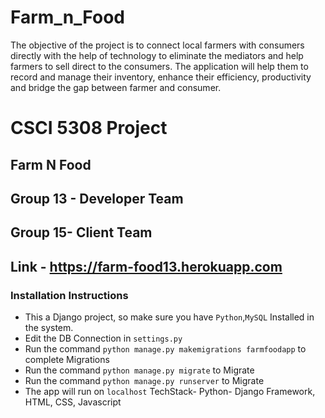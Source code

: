# Farm_n_Food
The objective of the project is to connect local farmers with consumers directly with the help of technology to eliminate the mediators and help farmers to sell direct to the consumers.​ The application will help them to record and manage their inventory, enhance their efficiency, productivity and bridge the gap between farmer and consumer.
# CSCI 5308 Project
## Farm N Food
## Group 13 - Developer Team
## Group 15- Client Team
## Link - https://farm-food13.herokuapp.com
### Installation Instructions
- This a Django project, so make sure you have `Python`,`MySQL` Installed in the system.
- Edit the DB Connection in `settings.py`
- Run the command `python manage.py makemigrations farmfoodapp` to complete Migrations
- Run the command `python manage.py migrate` to Migrate
- Run the command `python manage.py runserver` to Migrate
- The app will run on `localhost`
TechStack- Python- Django Framework, HTML, CSS, Javascript